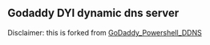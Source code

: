## Godaddy DYI dynamic dns server

Disclaimer: this is forked from [GoDaddy_Powershell_DDNS](https://github.com/markafox/GoDaddy_Powershell_DDNS)
